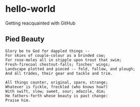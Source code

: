 # hello-world
Getting reacquainted with GitHub

## Pied Beauty

    Glory be to God for dappled things --
    For skies of couple-colour as a brinded cow;
    For rose-moles all in stipple upon trout that swim;
    Fresh-firecoal chestnut-falls; finches' wings;
    Landscape plotted and pieced -- fold, fallow, and plough;
    And áll trádes, their gear and tackle and trim.

    All things counter, original, spare, strange;
    Whatever is fickle, freckled (who knows how?)
    With swift, slow; sweet, sour; adazzle, dim;
    He fathers-forth whose beauty is past change:
    Praise him. 


    
